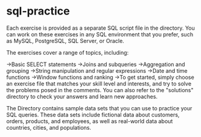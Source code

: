 # sql-practice
Each exercise is provided as a separate SQL script file in the directory.
You can work on these exercises in any SQL environment that you prefer, such as MySQL, PostgreSQL, SQL Server, or Oracle.

The exercises cover a range of topics, including:

->Basic SELECT statements
->Joins and subqueries
->Aggregation and grouping
->String manipulation and regular expressions
->Date and time functions
->Window functions and ranking
->To get started, simply choose an exercise file that matches your skill level and interests, and try to solve the problems posed in the comments.
You can also refer to the "solutions" directory to check your answers and learn new approaches.

The Directory contains sample data sets that you can use to practice your SQL queries. These data sets include fictional data about customers, orders, products, and employees, as well as real-world data about countries, cities, and populations.
